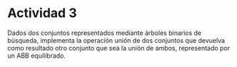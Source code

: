 # Actividad 3
Dados dos conjuntos representados mediante árboles binarios de búsqueda, implementa la operación unión de dos 
conjuntos que devuelva como resultado otro conjunto que sea la unión de ambos, representado por un ABB equilibrado. 

